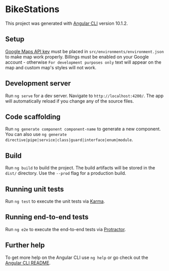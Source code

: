 # BikeStations

This project was generated with [Angular CLI](https://github.com/angular/angular-cli) version 10.1.2.

## Setup

[Google Maps API key](https://developers.google.com/maps/documentation/javascript/get-api-key) must be placed in `src/environments/environment.json` to make map work properly. Billings must be enabled on your Google account - otherwise `For development purposes only` text will appear on the map and custom map's styles will not work.

## Development server

Run `ng serve` for a dev server. Navigate to `http://localhost:4200/`. The app will automatically reload if you change any of the source files.

## Code scaffolding

Run `ng generate component component-name` to generate a new component. You can also use `ng generate directive|pipe|service|class|guard|interface|enum|module`.

## Build

Run `ng build` to build the project. The build artifacts will be stored in the `dist/` directory. Use the `--prod` flag for a production build.

## Running unit tests

Run `ng test` to execute the unit tests via [Karma](https://karma-runner.github.io).

## Running end-to-end tests

Run `ng e2e` to execute the end-to-end tests via [Protractor](http://www.protractortest.org/).

## Further help

To get more help on the Angular CLI use `ng help` or go check out the [Angular CLI README](https://github.com/angular/angular-cli/blob/master/README.md).
